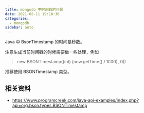 ```yaml
---
title: mongodb 中时间戳的问题
date: 2021-08-11 19:18:36
categories:
  - mongodb
sidebar: auto
---
```


Java 中 BsonTimestamp 的时间是秒数。

注意生成当前时间戳的时候需要做一些处理，例如 

> new BSONTimestamp((int) (now.getTime() / 1000), 0))

推荐使用 BSONTimestamp 类型。

## 相关资料

- https://www.programcreek.com/java-api-examples/index.php?api=org.bson.types.BSONTimestamp
